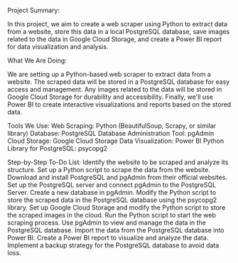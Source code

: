 Project Summary:

In this project, we aim to create a web scraper using Python to extract data from a website, store this data in a local PostgreSQL database, save images related to the data in Google Cloud Storage, and create a Power BI report for data visualization and analysis.

What We Are Doing:

We are setting up a Python-based web scraper to extract data from a website. The scraped data will be stored in a PostgreSQL database for easy access and management. Any images related to the data will be stored in Google Cloud Storage for durability and accessibility. Finally, we'll use Power BI to create interactive visualizations and reports based on the stored data.

Tools We Use:
Web Scraping: Python (BeautifulSoup, Scrapy, or similar library)
Database: PostgreSQL
Database Administration Tool: pgAdmin
Cloud Storage: Google Cloud Storage
Data Visualization: Power BI
Python Library for PostgreSQL: psycopg2

Step-by-Step To-Do List:
Identify the website to be scraped and analyze its structure.
Set up a Python script to scrape the data from the website.
Download and install PostgreSQL and pgAdmin from their official websites.
Set up the PostgreSQL server and connect pgAdmin to the PostgreSQL Server.
Create a new database in pgAdmin.
Modify the Python script to store the scraped data in the PostgreSQL database using the psycopg2 library.
Set up Google Cloud Storage and modify the Python script to store the scraped images in the cloud.
Run the Python script to start the web scraping process.
Use pgAdmin to view and manage the data in the PostgreSQL database.
Import the data from the PostgreSQL database into Power BI.
Create a Power BI report to visualize and analyze the data.
Implement a backup strategy for the PostgreSQL database to avoid data loss.